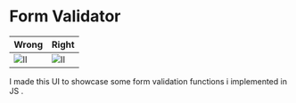 # Form Validator 
|Wrong|Right|         
|----------------|-------------------------------|
| ![ll](https://drive.google.com/uc?export=view&id=1gcztqXsejbHIQAwwIDhIf-zNz-Hpi0ej) | ![ll](https://drive.google.com/uc?export=view&id=1apQQgqWSovMdV-5rlmyEBfjQH32ZQmZ2) | 

I made this UI to showcase some form validation functions i implemented in JS .
